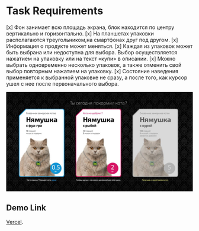 # Task Requirements

[x] Фон занимает всю площадь экрана, блок находится по центру вертикально и горизонтально.
[x] На планшетах упаковки располагаются треугольником,на смартфонах друг под другом.
[x] Информация о продукте может меняться.
[x] Каждая из упаковок может быть выбрана или недоступна для выбора. Выбор осуществляется нажатием на упаковку или на текст «купи» в описании.
[x] Можно выбрать одновременно несколько упаковок, а также отменить свой выбор повторным нажатием на упаковку.
[x] Состояние наведения применяется к выбранной упаковке не сразу, а после того, как курсор ушел с нее после первоначального выбора.

![Screenshot](/src/assets/images/2023-01-23%2015.17.01.jpg)

## Demo Link

[Vercel](https://funbox-test-task-five.vercel.app).

